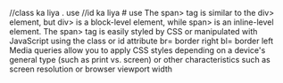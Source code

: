 //class ka liya . use
//id ka liya # use
The span> tag is similar to the div> element, but div> is a block-level element, while span> is an inline-level element. The span> tag is easily styled by CSS or manipulated with JavaScript using the class or id attribute
br= border right
bl= border left
Media queries allow you to apply CSS styles depending on a device's general type (such as print vs. screen) or other characteristics such as screen resolution or browser viewport width